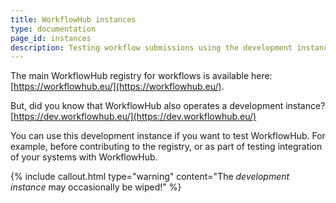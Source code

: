 ```yaml
---
title: WorkflowHub instances
type: documentation
page_id: instances
description: Testing workflow submissions using the development instance of WorkflowHub.
---
```


The main WorkflowHub registry for workflows is available here: [https://workflowhub.eu/](https://workflowhub.eu/).

But, did you know that WorkflowHub also operates a development instance? [https://dev.workflowhub.eu/](https://dev.workflowhub.eu/)

You can use this development instance if you want to test WorkflowHub. For example, before contributing to the registry, or as part of testing integration of your systems with WorkflowHub.

{% include callout.html type="warning" content="The _development instance_ may occasionally be wiped!" %}

